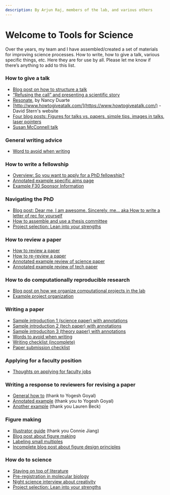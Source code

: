 ```yaml
---
description: By Arjun Raj, members of the lab, and various others
---
```


# Welcome to Tools for Science

Over the years, my team and I have assembled/created a set of materials for improving science processes. How to write, how to give a talk, various specific things, etc. Here they are for use by all. Please let me know if there’s anything to add to this list.

### How to give a talk

* [Blog post on how to structure a talk](how-to-give-a-talk/blog-post-on-how-to-structure-a-talk.md)
* [“Refusing the call” and presenting a scientific story](how-to-give-a-talk/refusing-the-call-and-presenting-a-scientific-story.md)
* [Resonate](https://www.duarte.com/resources/books/resonate/), by Nancy Duarte
* [http://www.howtogiveatalk.com/](https://www.howtogiveatalk.com/) - David Stern's website
* [Four blog posts: Figures for talks vs. papers, simple tips, images in talks, laser pointers](how-to-give-a-talk/four-blog-posts-figures-for-talks-vs.-papers-simple-tips-images-in-talks-laser-pointers.md)
* [Susan McConnell talk](https://www.ibiology.org/professional-development/scientific-presentations/)

### General writing advice

* [Word to avoid when writing](general-writing-advice/words-to-avoid-when-writing.md)

### How to write a fellowship

* [Overview: So you want to apply for a PhD fellowship?](how-to-write-a-fellowship/so-you-want-to-apply-for-a-phd-fellowship.md)
* [Annotated example specific aims page](how-to-write-a-fellowship/annotated-example-of-a-specific-aims-page.md)
* [Example F30 Sponsor Information](how-to-write-a-fellowship/f30-sponsor-information-template.md)

### Navigating the PhD

* [Blog post: Dear me, I am awesome. Sincerely, me… aka How to write a letter of rec for yourself](navigating-the-phd/dear-me-i-am-awesome.-sincerely-me...-aka-how-to-write-a-letter-of-rec-for-yourself.md)
* [How to assemble and use a thesis committee](navigating-the-phd/some-personal-opinions-on-how-to-assemble-and-best-use-a-thesis-committee.md)
* [Project selection: Lean into your strengths](navigating-the-phd/project-selection-lean-into-your-strengths.md)

### How to review a paper

* [How to review a paper](http://rajlaboratory.blogspot.com/2014/04/how-to-review-paper.html)
* [How to re-review a paper](http://rajlaboratory.blogspot.com/2014/04/how-to-re-review-paper.html)
* [Annotated example review of science paper](reviewing-papers/annotated-example-review-of-a-science-paper.md)
* [Annotated example review of tech paper](reviewing-papers/annotated-review-of-tech-paper.md)

### How to do computationally reproducible research

* [Blog post on how we organize computational projects in the lab](http://rajlaboratory.blogspot.com/2017/08/figure-scripting-and-how-we-organize.html)
* [Example project organization](https://github.com/arjunrajlaboratory/example\_project)

### Writing a paper

* [Sample introduction 1 (science paper) with annotations](writing-a-paper/sample-introduction-example-1-science-paper-annotated.md)
* [Sample introduction 2 (tech paper) with annotations](writing-a-paper/sample-introduction-example-2-tech-paper-annotated.md)
* [Sample introduciton 3 (theory paper) with annotations](writing-a-paper/sample-introduction-example-3-theory-paper-annotated.md)
* [Words to avoid when writing](https://docs.google.com/document/d/1r6nDcF43esu3xBjmk3ERAmaEHKEB75\_HflSkk3zZhBk/edit)
* [Writing checklist (incomplete)](https://docs.google.com/document/d/1DmoBuFUK6bJG9C5AM5B7i12GI2ew8egg2b-50DdgRFI/edit)
* [Paper submission checklist](https://docs.google.com/document/d/1\_5R2c6WVjV5qi5profAlMHQd2LHhhXgzmYn\_htsJl4Q/edit?usp=sharing)

### Applying for a faculty position

* [Thoughts on applying for faculty jobs](applying-for-faculty-positions/thoughts-on-applying-for-faculty-positions.md)

### Writing a response to reviewers for revising a paper

* [General how to](https://docs.google.com/document/d/1fIpY8d90g0BrTCc0AAxr3PCZHhdVZUYPDxiPqSVkKOk/edit) (thank to Yogesh Goyal)
* [Annotated example](https://docs.google.com/document/d/17f4pyQ1kowgTOIM7mazbXV8uzp2Ev8jaDOYp7MPnYF8/edit) (thank you to Yogesh Goyal)
* [Another example](https://drive.google.com/file/d/13d9x4V\_RowStgSjDMm8MpiKx\_xtlj5pV/view?usp=sharing) (thank you Lauren Beck)

### Figure making

* [Illustrator guide](https://docs.google.com/document/d/1psC5olObkGHDfw3c7am9jpD2OdCN4lnCU\_QF26MAQmQ/edit#heading=h.or1to9c1y8il) (thank you Connie Jiang)
* [Blog post about figure making](http://rajlaboratory.blogspot.com/2019/08/i-adobe-illustrator-for-scientific.html)
* [Labeling small multiples](http://rajlaboratory.blogspot.com/2016/01/a-proposal-for-how-to-label-small.html)
* [Incomplete blog post about figure design principles](https://docs.google.com/document/d/1RozjPwJO57FndomEKUEkG9XwDNeXWj1X24TKq5CMNa0/edit)

### How do to science

* [Staying on top of literature](https://docs.google.com/document/d/1QrDpIoOlQaUVjDnRCYqi\_2IYYeWWz6OxC1w4pY5sIQs/edit)
* [Pre-registration in molecular biology](https://rajlaboratory.blogspot.com/2024/02/pre-registration-in-molecular-biology.html)
* [Night science interview about creativity](https://nightscience.buzzsprout.com/1744020/8346595-arjun-raj-s-bag-of-tricks)
* [Project selection: Lean into your strengths](https://rajlaboratory.blogspot.com/2024/06/project-choice-lean-into-your-strengths.html)
